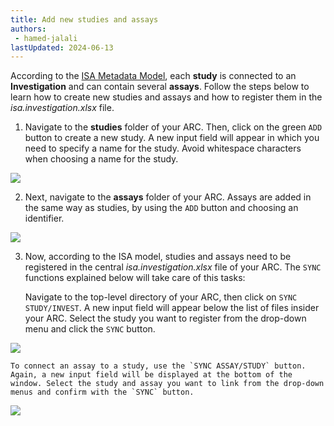 ```yaml
---
title: Add new studies and assays
authors:
 - hamed-jalali
lastUpdated: 2024-06-13
---
```


According to the  [ISA Metadata Model](/nfdi4plants.knowledgebase/core-concepts/isa), each **study** is connected to an **Investigation** and can contain several **assays**. Follow the steps below to learn how to create new studies and assays and how to register them in the _isa.investigation.xlsx_ file.  

1. Navigate to the **studies** folder of your ARC. Then, click on the green `ADD` button to create a new study. A new input field will appear in which you need to specify a name for the study. Avoid whitespace characters when choosing a name for the study.


![](@images/arc-manager/arc-manager-uploadingfiles-add-study.png)


2. Next, navigate to the **assays** folder of your ARC. Assays are added in the same way as studies, by using the `ADD` button and choosing an identifier.


![](@images/arc-manager/arc-manager-uploadingfiles-add-assay.png)


3. Now, according to the ISA model, studies and assays need to be registered in the central _isa.investigation.xlsx_ file of your ARC. The `SYNC` functions explained below will take care of this tasks:

    Navigate to the top-level directory of your ARC, then click on `SYNC STUDY/INVEST`. A new input field will appear below the list of files insider your ARC. Select the study you want to register from the drop-down menu and click the `SYNC` button.
    

![](@images/arc-manager/arc-manager-uploadingfiles-sync-study.png)


    To connect an assay to a study, use the `SYNC ASSAY/STUDY` button. Again, a new input field will be displayed at the bottom of the window. Select the study and assay you want to link from the drop-down menus and confirm with the `SYNC` button.

![](@images/arc-manager/arc-manager-uploadingfiles-sync-assay.png)

